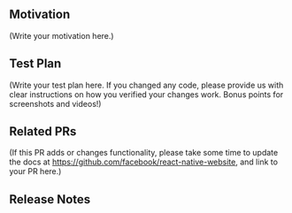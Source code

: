 <!--
Thank you for sending the PR! We appreciate you spending the time to work on these changes. 

Help us understand your motivation by explaining why you decided to make this change.

You can learn more about contributing to React Native here: http://facebook.github.io/react-native/docs/contributing.html

Happy contributing!

-->

## Motivation

(Write your motivation here.)

## Test Plan

(Write your test plan here. If you changed any code, please provide us with clear instructions on how you verified your changes work. Bonus points for screenshots and videos!)

## Related PRs

(If this PR adds or changes functionality, please take some time to update the docs at https://github.com/facebook/react-native-website, and link to your PR here.)

## Release Notes
<!--
Help reviewers and the release process by writing your own release notes

**INTERNAL and MINOR tagged notes will not be included in the next version's final release notes.**

  CATEGORY
[----------]        TYPE
[ CLI      ]   [-------------]      LOCATION
[ DOCS     ]   [ BREAKING    ]   [-------------]
[ GENERAL  ]   [ BUGFIX      ]   [-{Component}-]
[ INTERNAL ]   [ ENHANCEMENT ]   [ {File}      ]
[ IOS      ]   [ FEATURE     ]   [ {Directory} ]   |-----------|
[ ANDROID  ]   [ MINOR       ]   [ {Framework} ] - | {Message} |
[----------]   [-------------]   [-------------]   |-----------|

[CATEGORY] [TYPE] [LOCATION] - MESSAGE

 EXAMPLES:

 [IOS] [BREAKING] [FlatList] - Change a thing that breaks other things
 [ANDROID] [BUGFIX] [TextInput] - Did a thing to TextInput
 [CLI] [FEATURE] [local-cli/info/info.js] - CLI easier to do things with
 [DOCS] [BUGFIX] [GettingStarted.md] - Accidentally a thing/word
 [GENERAL] [ENHANCEMENT] [Yoga] - Added new yoga thing/position
 [INTERNAL] [FEATURE] [./scripts] - Added thing to script that nobody will see
-->
